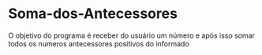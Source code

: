 # Soma-dos-Antecessores
O objetivo do programa é receber do usuário um número e após isso somar todos os numeros antecessores positivos do informado
